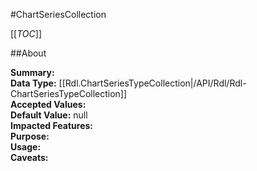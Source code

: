 #ChartSeriesCollection

[[_TOC_]]

##About

**Summary:**   
**Data Type:** [[Rdl.ChartSeriesTypeCollection|/API/Rdl/Rdl-ChartSeriesTypeCollection]]  
**Accepted Values:**   
**Default Value:** null  
**Impacted Features:**   
**Purpose:**   
**Usage:**   
**Caveats:**   

